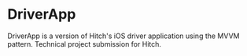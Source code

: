 # DriverApp
DriverApp is a version of Hitch's iOS driver application using the MVVM pattern. Technical project submission for Hitch.
